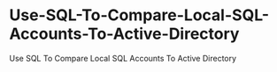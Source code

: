 # Use-SQL-To-Compare-Local-SQL-Accounts-To-Active-Directory
Use SQL To Compare Local SQL Accounts To Active Directory
